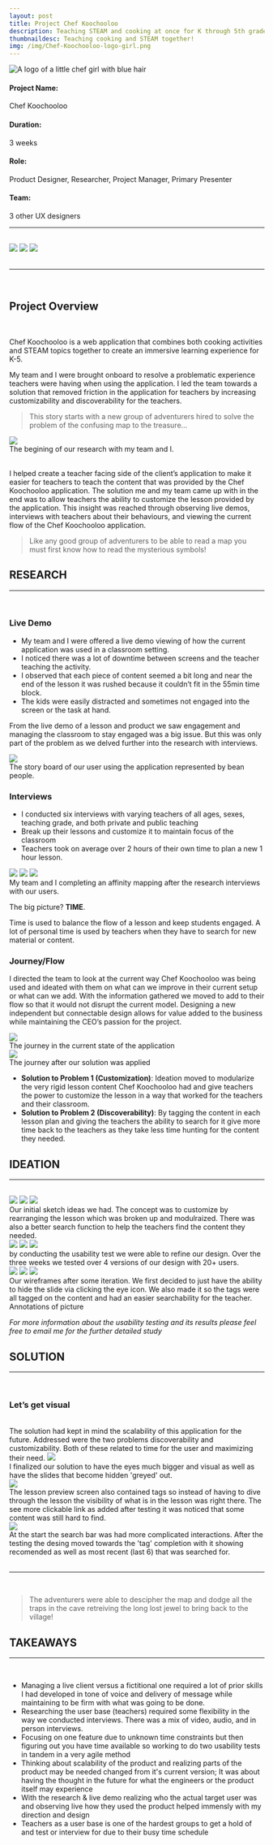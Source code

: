 ```yaml
---
layout: post
title: Project Chef Koochooloo
description: Teaching STEAM and cooking at once for K through 5th graders.  A client project to help teachers when using the application improving the experience.
thumbnaildesc: Teaching cooking and STEAM together!
img: /img/Chef-Koochooloo-logo-girl.png
---
```


<div class="img_row_inherit">
	<img class="one_block" src="{{ site.baseurl }}/img/Chef-Koochooloo-logo-girl.png" alt="A logo of a little chef girl with blue hair" title="The Chef Koochooloo Logo"/>
</div>

<div class="img_row_inherit">
	<div class="col two left">
	<h4>Project Name:</h4>
	</div>
	<div class="col one right">
	Chef Koochooloo
	</div>
</div>
<div class="img_row_inherit">
	<div class="col two left">
	<h4>Duration:</h4>
	</div>
	<div class="col one right">
	3 weeks
	</div>
</div>
<div class="img_row_inherit">
	<div class="col two left">
	<h4>Role:</h4>
	</div>
	<div class="col one right">
	Product Designer, Researcher, Project Manager, Primary Presenter
	</div>
</div>
<div class="img_row_inherit">
	<div class="col two left">
	<h4>Team:</h4>
	</div>
	<div class="col one right">
	3 other UX designers
	</div>
</div>
<hr/>
<p style="margin-bottom: 0px;">
	<br/>
</p>

<div class="img_row">
	<img class="col one" src="{{ site.baseurl }}/img/T1-V2-Eyeball 1 & 3 off-DONE.png">
	<img class="col one" src="{{ site.baseurl }}/img/T2B-2-Search France by name.png">
	<img class="col one" src="{{ site.baseurl }}/img/T1-V2-Start_France_Lesson-DONE (1).png">
</div>
<div class="clearfix"></div>

<br/>
<hr/>
<br/>

## Project Overview
<p style="margin-bottom: 0px;">
	<br/>
</p>

Chef Koochooloo is a web application that combines both cooking activities and STEAM topics together to create an immersive learning experience for K-5.

My team and I were brought onboard to resolve a problematic experience teachers were having when using the application.  I led the team towards a solution that removed friction in the application for teachers by increasing customizability and discoverability for the teachers.   

> This story starts with a new group of adventurers hired to solve the problem of the confusing map to the treasure…

<div class="img_row">
	<img class="col three" src="{{ site.baseurl }}/img/IMG_0515.png"> 
</div>
<div class="col three caption">
	The begining of our research with my team and I.
</div>

<div class="clearfix"></div>
<br/>

I helped create a teacher facing side of the client’s application to make it easier for teachers to teach the content that was provided by the Chef Koochooloo application.  The solution me and my team came up with in the end was to allow teachers the ability to customize the lesson provided by the application.  This insight was reached through observing live demos, interviews with teachers about their behaviours, and viewing the current flow of the Chef Koochooloo application.  

> Like any good group of adventurers to be able to read a map you must first know how to read the mysterious symbols!

## RESEARCH
<hr/>
<p style="margin-bottom: 0px;">
	<br/>
</p>

### Live Demo
* My team and I were offered a live demo viewing of how the current application was used in a classroom setting.  
* I noticed there was a lot of downtime between screens and the teacher teaching the activity.  
* I observed that each piece of content seemed a bit long and near the end of the lesson it was rushed because it couldn’t fit in the 55min time block.  
* The kids were easily distracted and sometimes not engaged into the screen or the task at hand.  

From the live demo of a lesson and product we saw engagement and managing the classroom to stay engaged was a big issue.  But this was only part of the problem as we delved further into the research with interviews.  

<img class="col three" src="{{ site.baseurl }}/img/Storyboard_new_flow.png">
<div class="col three caption">
	The story board of our user using the application represented by bean people.
</div>

### Interviews

* I conducted six interviews with varying teachers of all ages, sexes, teaching grade, and both private and public teaching
* Break up their lessons and customize it to maintain focus of the classroom 
* Teachers took on average over 2 hours of their own time to plan a new 1 hour lesson.  

<div class="img_row">
	<img class="col one" src="{{ site.baseurl }}/img/IMG_0512.png">
	<img class="col one" src="{{ site.baseurl }}/img/IMG_0519.png">
	<img class="col one" src="{{ site.baseurl }}/img/IMG_0552.png">
</div>
<div class="col three caption">
	My team and I completing an affinity mapping after the research interviews with our users.  
</div>

The big picture? **TIME**.  

Time is used to balance the flow of a lesson and keep students engaged.  A lot of personal time is used by teachers when they have to search for new material or content.

### Journey/Flow
I directed the team to look at the current way Chef Koochooloo was being used and ideated with them on what can we improve in their current setup or what can we add.  With the information gathered we moved to add to their flow so that it would not disrupt the current model.  Designing a new independent but connectable design allows for value added to the business while maintaining the CEO’s passion for the project.


<img class="col three" src="{{ site.baseurl }}/img/user Journey Current WIDE_v3.png">

<div class="col three caption">
	The journey in the current state of the application
</div>


<img class="col three" src="{{ site.baseurl }}/img/user Journey New WIDE_v3.png">

<div class="col three caption">
	The journey after our solution was applied
</div>

* **Solution to Problem 1 (Customization)**: Ideation moved to modularize the very rigid lesson content Chef Koochooloo had and give teachers the power to customize the lesson in a way that worked for the teachers and their classroom.
* **Solution to Problem 2 (Discoverability)**: By tagging the content in each lesson plan and giving the teachers the ability to search for it give more time back to the teachers as they take less time hunting for the content they needed.  


## IDEATION
<hr/>
<p style="margin-bottom: 0px;">
	<br/>
</p>

<div class="img_row">
	<img class="col one" src="{{ site.baseurl }}/img/IMG_20190318_102617.jpg">
	<img class="col one" src="{{ site.baseurl }}/img/IMG_20190318_101536.jpg">
	<img class="col one" src="{{ site.baseurl }}/img/IMG_20190318_102943.jpg">
</div>
<div class="col three caption">
	Our initial sketch ideas we had.  The concept was to customize by rearranging the lesson which was broken up and modulraized.  There was also a better search function to help the teachers find the content they needed.   
</div>

<div class="img_row">
	<img class="col one" src="{{ site.baseurl }}/img/IMG_6857.JPG">
	<img class="col one" src="{{ site.baseurl }}/img/IMG_6868.JPG">
	<img class="col one" src="{{ site.baseurl }}/img/IMG_6872.JPG">
</div>
<div class="col three caption">
	by conducting the usability test we were able to refine our design.  Over the three weeks we tested over 4 versions of our design with 20+ users.
</div>

<div class="img_row">
	<img class="col one" src="{{ site.baseurl }}/img/T1-V2-Eyeball 1 & 3 off.png">
	<img class="col one" src="{{ site.baseurl }}/img/T1-V2-Start_France_Lesson.png">
	<img class="col one" src="{{ site.baseurl }}/img/T2B-3.png">
</div>
<div class="col three caption">
	Our wireframes after some iteration.  We first decided to just have the ability to hide the slide via clicking the eye icon.  We also made it so the tags were all tagged on the content and had an easier searchability for the teacher.  
</div>
Annotations of picture

_For more information about the usability testing and its results please feel free to email me for the further detailed study_

## SOLUTION
<hr/>
<p style="margin-bottom: 0px;">
	<br/>
</p>

### Let’s get visual
<p style="margin-bottom: 0px;">
	<br/>
</p>
The solution had kept in mind the scalability of this application for the future.  Addressed were the two problems discoverability and customizability.  Both of these related to time for the user and maximizing their need.  

<img class="col three" src="{{ site.baseurl }}/img/T1-V2-Eyeball 1 & 3 off-DONE.png">
<div class="col three caption">
	I finalized our solution to have the eyes much bigger and visual as well as have the slides that become hidden 'greyed' out.  
</div>

<img class="col three" src="{{ site.baseurl }}/img/T1-V2-Start_France_Lesson-DONE (1).png">
<div class="col three caption">
	The lesson preview screen also contained tags so instead of having to dive through the lesson the visibility of what is in the lesson was right there.  The see more clickable link as added after testing it was noticed that some content was still hard to find.  
</div>


<img class="col three" src="{{ site.baseurl }}/img/T2B-2-Search France by name.png">
<div class="col three caption">
	At the start the search bar was had more complicated interactions.  After the testing the desing moved towards the 'tag' completion with it showing recomended as well as most recent (last 6) that was searched for.  
</div>
<div class="clearfix"></div>
<br/>
<hr/>
<br/>

>The adventurers were able to descipher the map and dodge all the traps in the cave retreiving the long lost jewel to bring back to the village!



## TAKEAWAYS
<hr/>
<p style="margin-bottom: 0px;">
	<br/>
</p>

* Managing a live client versus a fictitional one required a lot of prior skills I had developed in tone of voice and delivery of message while maintaining to be firm with what was going to be done.
* Researching the user base (teachers) required some flexibility in the way we conducted interviews.  There was a mix of video, audio, and in person interviews.
* Focusing on one feature due to unknown time constraints but then figuring out you have time available so working to do two usability tests in tandem in a very agile method
* Thinking about scalability of the product and realizing parts of the product may be needed changed from it's current version; It was about having the thought in the future for what the engineers or the product itself may experience
* With the research & live demo realizing who the actual target user was and observing live how they used the product helped immensly with my direction and design
* Teachers as a user base is one of the hardest groups to get a hold of and test or interview for due to their busy time schedule